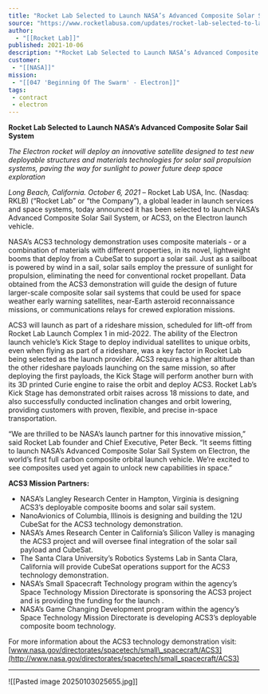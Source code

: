 ```yaml
---
title: "Rocket Lab Selected to Launch NASA’s Advanced Composite Solar Sail System "
source: "https://www.rocketlabusa.com/updates/rocket-lab-selected-to-launch-nasas-advanced-composite-solar-sail-system/"
author:
  - "[[Rocket Lab]]"
published: 2021-10-06
description: "*Rocket Lab Selected to Launch NASA’s Advanced Composite Solar Sail System*"
customer:
 - "[[NASA]]"
mission: 
 - "[[047 'Beginning Of The Swarm' - Electron]]"
tags:
 - contract
 - electron
---
```

**Rocket Lab Selected to Launch NASA’s Advanced Composite Solar Sail System**

*The Electron rocket will deploy an innovative satellite designed to test new deployable structures and materials technologies for solar sail propulsion systems, paving the way for sunlight to power future deep space exploration*

*Long Beach, California. October 6, 2021* – Rocket Lab USA, Inc. (Nasdaq: RKLB) (“Rocket Lab” or “the Company”), a global leader in launch services and space systems, today announced it has been selected to launch NASA’s Advanced Composite Solar Sail System, or ACS3, on the Electron launch vehicle.

NASA’s ACS3 technology demonstration uses composite materials - or a combination of materials with different properties, in its novel, lightweight booms that deploy from a CubeSat to support a solar sail. Just as a sailboat is powered by wind in a sail, solar sails employ the pressure of sunlight for propulsion, eliminating the need for conventional rocket propellant. Data obtained from the ACS3 demonstration will guide the design of future larger-scale composite solar sail systems that could be used for space weather early warning satellites, near-Earth asteroid reconnaissance missions, or communications relays for crewed exploration missions.

ACS3 will launch as part of a rideshare mission, scheduled for lift-off from Rocket Lab Launch Complex 1 in mid-2022. The ability of the Electron launch vehicle’s Kick Stage to deploy individual satellites to unique orbits, even when flying as part of a rideshare, was a key factor in Rocket Lab being selected as the launch provider. ACS3 requires a higher altitude than the other rideshare payloads launching on the same mission, so after deploying the first payloads, the Kick Stage will perform another burn with its 3D printed Curie engine to raise the orbit and deploy ACS3. Rocket Lab’s Kick Stage has demonstrated orbit raises across 18 missions to date, and also successfully conducted inclination changes and orbit lowering, providing customers with proven, flexible, and precise in-space transportation.

“We are thrilled to be NASA’s launch partner for this innovative mission,” said Rocket Lab founder and Chief Executive, Peter Beck. “It seems fitting to launch NASA’s Advanced Composite Solar Sail System on Electron, the world’s first full carbon composite orbital launch vehicle. We’re excited to see composites used yet again to unlock new capabilities in space.” 

**ACS3 Mission Partners:**

- NASA’s Langley Research Center in Hampton, Virginia is designing ACS3’s deployable composite booms and solar sail system.
- NanoAvionics of Columbia, Illinois is designing and building the 12U CubeSat for the ACS3 technology demonstration.
- NASA’s Ames Research Center in California’s Silicon Valley is managing the ACS3 project and will oversee final integration of the solar sail payload and CubeSat.
- The Santa Clara University’s Robotics Systems Lab in Santa Clara, California will provide CubeSat operations support for the ACS3 technology demonstration.
- NASA’s Small Spacecraft Technology program within the agency’s Space Technology Mission Directorate is sponsoring the ACS3 project and is providing the funding for the launch .
- NASA’s Game Changing Development program within the agency’s Space Technology Mission Directorate is developing ACS3’s deployable composite boom technology.

For more information about the ACS3 technology demonstration visit: [www.nasa.gov/directorates/spacetech/small\_spacecraft/ACS3](http://www.nasa.gov/directorates/spacetech/small_spacecraft/ACS3)

---

![[Pasted image 20250103025655.jpg]]